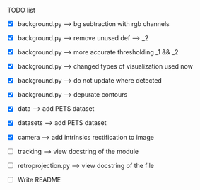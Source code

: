 TODO list

- [x] background.py --> bg subtraction with rgb channels
- [x] background.py --> remove unused def --> _2
- [x] background.py --> more accurate thresholding _1 && _2
- [x] background.py --> changed types of visualization used now
- [x] background.py --> do not update where detected
- [x] background.py --> depurate contours

- [x] data --> add PETS dataset

- [x] datasets --> add PETS dataset

- [x] camera --> add intrinsics rectification to image

- [ ] tracking --> view docstring of the module

- [ ] retroprojection.py --> view docstring of the file

- [ ] Write README
